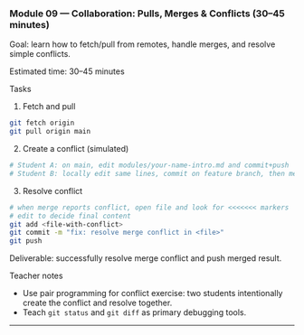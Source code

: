### Module 09 — Collaboration: Pulls, Merges & Conflicts (30–45 minutes)

Goal: learn how to fetch/pull from remotes, handle merges, and resolve simple conflicts.

Estimated time: 30–45 minutes

Tasks

1) Fetch and pull

```bash
git fetch origin
git pull origin main
```

2) Create a conflict (simulated)

```bash
# Student A: on main, edit modules/your-name-intro.md and commit+push
# Student B: locally edit same lines, commit on feature branch, then merge/rebase
```

3) Resolve conflict

```bash
# when merge reports conflict, open file and look for <<<<<<< markers
# edit to decide final content
git add <file-with-conflict>
git commit -m "fix: resolve merge conflict in <file>"
git push
```

Deliverable: successfully resolve merge conflict and push merged result.

Teacher notes
- Use pair programming for conflict exercise: two students intentionally create the conflict and resolve together.
- Teach `git status` and `git diff` as primary debugging tools.

---
